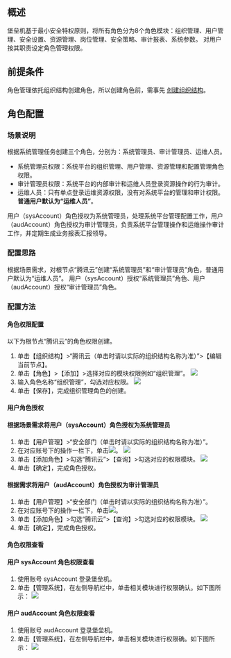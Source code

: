 ## 概述
堡垒机基于最小安全特权原则，将所有角色分为8个角色模块：组织管理、用户管理、安全设置、资源管理、岗位管理、安全策略、审计报表、系统参数。
对用户按其职责设定角色管理权限。

## 前提条件
角色管理依托组织结构创建角色，所以创建角色前，需事先 [创建组织结构](https://cloud.tencent.com/document/product/1025/34514#.E6.96.B0.E5.BB.BA.E7.BB.84.E7.BB.87.E7.BB.93.E6.9E.84)。


## 角色配置
### 场景说明
根据系统管理任务创建三个角色，分别为：系统管理员、审计管理员、运维人员。
- 系统管理员权限：系统平台的组织管理、用户管理、资源管理和配置管理角色权限。 
- 审计管理员权限：系统平台的内部审计和运维人员登录资源操作的行为审计。
- 运维人员：只有单点登录运维资源权限，没有对系统平台的管理和审计权限。**普通用户默认为“运维人员”**。

用户（sysAccount）角色授权为系统管理员，处理系统平台管理配置工作，用户（audAccount）角色授权为审计管理员，负责系统平台管理操作和运维操作审计工作，并定期生成业务报表汇报领导。

### 配置思路
根据场景需求，对根节点“腾讯云”创建“系统管理员”和“审计管理员”角色，普通用户默认为“运维人员”。
用户（sysAccount）授权“系统管理员”角色、用户（audAccount）授权“审计管理员”角色。

### 配置方法


#### 角色权限配置
以下为根节点“腾讯云”的角色权限创建。
1. 单击【组织结构】>“腾讯云（单击时请以实际的组织结构名称为准）”>【编辑当前节点】。
2. 单击【角色】>【添加】>选择对应的模块权限例如“组织管理”。
![](https://main.qcloudimg.com/raw/0f7b2400becca5d475fac3307a959f56.png)
3. 输入角色名称“组织管理”，勾选对应权限。
![](https://main.qcloudimg.com/raw/228bf806d1c77af281afe26c16b1e7ac.png)
4. 单击【保存】，完成组织管理角色的创建。

 
 
 
#### 用户角色授权
#### 根据场景需求将用户（sysAccount）角色授权为系统管理员
1. 单击【用户管理】>“安全部门（单击时请以实际的组织结构名称为准）”。
2. 在对应账号下的操作一栏下，单击<img src=" https://main.qcloudimg.com/raw/3f093f691c992a8f57837959ccf62607.png"  style="margin:0;">。
![](https://main.qcloudimg.com/raw/a0aa3796d3d458d4215e1c40811d3d8a.png)
3. 单击【添加角色】>勾选“腾讯云”>【查询】>勾选对应的权限模块。
![](https://main.qcloudimg.com/raw/2a124ec91746e6a5f3fb2965b005ad9c.png)
4. 单击【确定】，完成角色授权。
 

#### 根据需求将用户（audAccount）角色授权为审计管理员
1. 单击【用户管理】>“安全部门（单击时请以实际的组织结构名称为准）”。
2. 在对应账号下的操作一栏下，单击<img src=" https://main.qcloudimg.com/raw/3f093f691c992a8f57837959ccf62607.png"  style="margin:0;">。
3. 单击【添加角色】>勾选“腾讯云”>【查询】>勾选对应的权限模块。
![](https://main.qcloudimg.com/raw/51a90726bead625df5d6f06a3aed1b70.png)
4. 单击【确定】，完成角色授权。
 

 
#### 角色权限查看
#### 用户 sysAccount 角色权限查看
1. 使用账号 sysAccount 登录堡垒机。
2. 单击【管理系统】，在左侧导航栏中，单击相关模块进行权限确认。如下图所示：
![](https://main.qcloudimg.com/raw/2945b84409efcecebebf351f5c96b482.jpg)
  

#### 用户 audAccount 角色权限查看
1. 使用账号 audAccount 登录堡垒机。
2. 单击【管理系统】，在左侧导航栏中，单击相关模块进行权限确。如下图所示：
![](https://main.qcloudimg.com/raw/a56f2056ba89867390d34b817882f9a9.jpg)
 
 
